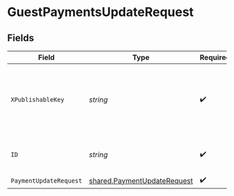 # GuestPaymentsUpdateRequest


## Fields

| Field                                                                             | Type                                                                              | Required                                                                          | Description                                                                       | Example                                                                           |
| --------------------------------------------------------------------------------- | --------------------------------------------------------------------------------- | --------------------------------------------------------------------------------- | --------------------------------------------------------------------------------- | --------------------------------------------------------------------------------- |
| `XPublishableKey`                                                                 | *string*                                                                          | :heavy_check_mark:                                                                | The publicly viewable identifier used to identify a merchant division.            |                                                                                   |
| `ID`                                                                              | *string*                                                                          | :heavy_check_mark:                                                                | The ID of the guest payment to update                                             | iKv7t5bgt1gg                                                                      |
| `PaymentUpdateRequest`                                                            | [shared.PaymentUpdateRequest](../../../pkg/models/shared/paymentupdaterequest.md) | :heavy_check_mark:                                                                | N/A                                                                               |                                                                                   |